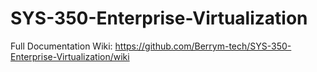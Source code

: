 # SYS-350-Enterprise-Virtualization

Full Documentation Wiki: https://github.com/Berrym-tech/SYS-350-Enterprise-Virtualization/wiki
